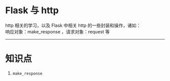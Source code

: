 # Flask 与 http

http 相关的学习，以及 Flask 中相关 http 的一些封装和操作，诸如：  
响应对象：make_response ，请求对象：request 等

* * *

# 知识点

1.  `make_response`
